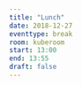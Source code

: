 ```yaml
---
title: "Lunch"
date: 2018-12-27
eventtype: break
room: kuberoom
start: 13:00
end: 13:55
draft: false
---
```

